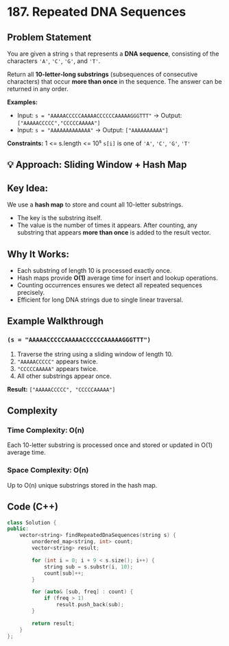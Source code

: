 # 187. Repeated DNA Sequences

## Problem Statement

You are given a string `s` that represents a **DNA sequence**, consisting of the characters `'A'`, `'C'`, `'G'`, and `'T'`.

Return all **10-letter-long substrings** (subsequences of consecutive characters) that occur **more than once** in the sequence.
The answer can be returned in any order.

**Examples:**

* Input: `s = "AAAAACCCCCAAAAACCCCCCAAAAAGGGTTT"` → Output: `["AAAAACCCCC","CCCCCAAAAA"]`
* Input: `s = "AAAAAAAAAAAAA"` → Output: `["AAAAAAAAAA"]`

**Constraints:**
1 <= s.length <= 10⁵
`s[i]` is one of `'A'`, `'C'`, `'G'`, `'T'`

## 💡 Approach: Sliding Window + Hash Map

## Key Idea:

We use a **hash map** to store and count all 10-letter substrings.

* The key is the substring itself.
* The value is the number of times it appears.
  After counting, any substring that appears **more than once** is added to the result vector.

## Why It Works:

* Each substring of length 10 is processed exactly once.
* Hash maps provide **O(1)** average time for insert and lookup operations.
* Counting occurrences ensures we detect all repeated sequences precisely.
* Efficient for long DNA strings due to single linear traversal.

## Example Walkthrough

### `(s = "AAAAACCCCCAAAAACCCCCCAAAAAGGGTTT")`

1. Traverse the string using a sliding window of length 10.
2. `"AAAAACCCCC"` appears twice.
3. `"CCCCCAAAAA"` appears twice.
4. All other substrings appear once.

**Result:** `["AAAAACCCCC", "CCCCCAAAAA"]`

## Complexity

### **Time Complexity: O(n)**

Each 10-letter substring is processed once and stored or updated in O(1) average time.

### **Space Complexity: O(n)**

Up to O(n) unique substrings stored in the hash map.

## Code (C++)

```cpp
class Solution {
public:
    vector<string> findRepeatedDnaSequences(string s) {
        unordered_map<string, int> count;
        vector<string> result;

        for (int i = 0; i + 9 < s.size(); i++) {
            string sub = s.substr(i, 10);
            count[sub]++;
        }

        for (auto& [sub, freq] : count) {
            if (freq > 1)
                result.push_back(sub);
        }

        return result;
    }
};
```
